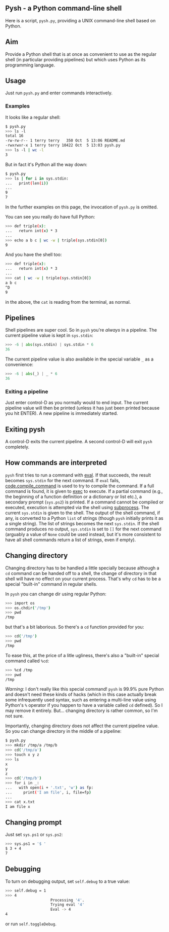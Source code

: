 ## Pysh - a Python command-line shell

Here is a script, `pysh.py`, providing a UNIX command-line shell based on
Python.

## Aim

Provide a Python shell that is at once as convenient to use as the regular
shell (in particular providing pipelines) but which uses Python as its
programming language.

## Usage

Just run `pysh.py` and enter commands interactively.

### Examples

It looks like a regular shell:

```sh
$ pysh.py
>>> ls -l
total 16
-rw-rw-r-- 1 terry terry   350 Oct  5 13:06 README.md
-rwxrwxr-x 1 terry terry 10422 Oct  5 13:03 pysh.py
>>> ls -l | wc -l
3
```

But in fact it's Python all the way down:

```sh
$ pysh.py
>>> ls | for i in sys.stdin:
...   print(len(i))
...
9
7
```

In the further examples on this page, the invocation of `pysh.py` is
omitted.

You can see you really do have full Python:

```sh
>>> def triple(x):
...   return int(x) * 3
...
>>> echo a b c | wc -w | triple(sys.stdin[0])
9
```

And you have the shell too:


```sh
>>> def triple(x):
...   return int(x) * 3
...
>>> cat | wc -w | triple(sys.stdin[0])
a b c
^D
9
```

in the above, the `cat` is reading from the terminal, as normal.

## Pipelines

Shell pipelines are super cool. So in `pysh` you're *always* in a pipeline.
The current pipeline value is kept in `sys.stdin`:

```python
>>> -6 | abs(sys.stdin) | sys.stdin * 6
36
```

The current pipeline value is also available in the special variable `_` as
a convenience:

```python
>>> -6 | abs(_) | _ * 6
36
```

### Exiting a pipeline

Just enter control-D as you normally would to end input. The current
pipeline value will then be printed (unless it has just been printed
because you hit ENTER).  A new pipeline is immediately started.

## Exiting pysh

A control-D exits the current pipeline. A second control-D will exit `pysh`
completely.

## How commands are interpreted

`pysh` first tries to run a command with
[eval](https://docs.python.org/3/library/functions.html#eval).  If that
succeeds, the result becomes `sys.stdin` for the next command. If `eval`
fails,
[code.compile_command](https://docs.python.org/3/library/code.html#code.compile_command)
is used to try to compile the command. If a full command is found, it is
given to [exec](https://docs.python.org/3/library/functions.html#exec) to
execute.  If a partial command (e.g., the beginning of a function
definition or a dictionary or list etc.), a secondary prompt (`sys.ps2`) is
printed.  If a command cannot be compiled or executed, execution is
attempted via the shell using
[subprocess](https://docs.python.org/3.7/library/subprocess.html). The
current `sys.stdin` is given to the shell.  The output of the shell
command, if any, is converted to a Python `list` of strings (though `pysh`
initially prints it as a single string). The list of strings becomes the
next `sys.stdin`. If the shell command produces no output, `sys.stdin` is
set to `[]` for the next command (arguably a value of `None` could be used
instead, but it's more consistent to have all shell commands return a list
of strings, even if empty).

## Changing directory

Changing directory has to be handled a little specially because although a
`cd` command can be handed off to a shell, the change of directory in that
shell will have no effect on your current process. That's why `cd` has to
be a special "built-in" command in regular shells.

In `pysh` you can change dir using regular Python:

```sh
>>> import os
>>> os.chdir('/tmp')
>>> pwd
/tmp
```

but that's a bit laborious.  So there's a `cd` function provided for you:

```sh
>>> cd('/tmp')
>>> pwd
/tmp
```

To ease this, at the price of a litle ugliness, there's also a "built-in"
special command called `%cd`:

```sh
>>> %cd /tmp
>>> pwd
/tmp
```

*Warning*: I don't really like this special command! `pysh` is 99.9% pure
Python and doesn't need these kinds of hacks (which in this case actually
break some infrequently used syntax, such as entering a multi-line value
using Python's `%` operator if you happen to have a variable called `cd`
defined). So I may remove it entirely.  But... changing directory is rather
common, so I'm not sure.

Importantly, changing directory does not affect the current pipeline value.
So you can change directory in the middle of a pipeline:

```sh
$ pysh.py
>>> mkdir /tmp/a /tmp/b
>>> cd('/tmp/a')
>>> touch x y z
>>> ls
x
y
z
>>> cd('/tmp/b')
>>> for i in _:
...   with open(i + '.txt', 'w') as fp:
...     print('I am file', i, file=fp)
...
>>> cat x.txt
I am file x
```

## Changing prompt

Just set `sys.ps1` or `sys.ps2`:

```sh
>>> sys.ps1 = '$ '
$ 3 + 4
7
```

## Debugging

To turn on debugging output, set `self.debug` to a true value:

```sh
>>> self.debug = 1
>>> 4
                    Processing '4'.
                    Trying eval '4'
                    Eval -> 4
4
```

or run `self.toggleDebug`.
